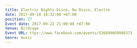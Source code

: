 ```yaml
---
title: Electric Nights-Disco, Nu Disco, Electro
date: 2017-09-18 18:32:00 +07:00
position: 27
Event date: 2017-09-22 21:00:00 +07:00
Venue: Birdcage
Event URL: ttps://www.facebook.com/events/536890669986373
Genre: music
---
```


